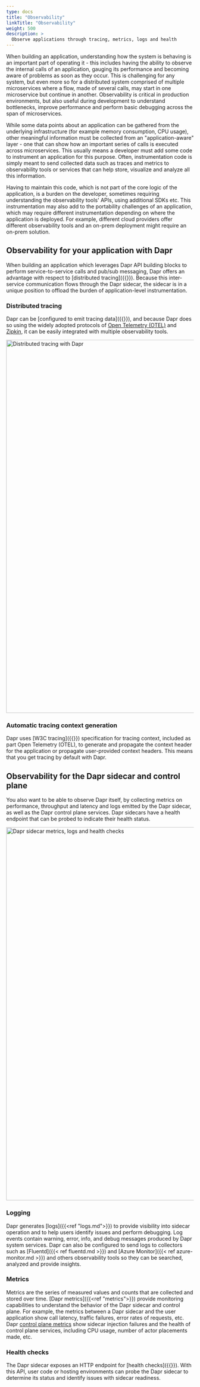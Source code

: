 ```yaml
---
type: docs
title: "Observability"
linkTitle: "Observability"
weight: 500
description: >
  Observe applications through tracing, metrics, logs and health
---
```


When building an application, understanding how the system is behaving is an important part of operating it - this includes having the ability to observe the internal calls of an application, gauging its performance and becoming aware of problems as soon as they occur. This is challenging for any system, but even more so for a distributed system comprised of multiple microservices where a flow, made of several calls, may start in one microservice but continue in another. Observability is critical in production environments, but also useful during development to understand bottlenecks, improve performance and perform basic debugging across the span of microservices.

While some data points about an application can be gathered from the underlying infrastructure (for example memory consumption, CPU usage), other meaningful information must be collected from an "application-aware" layer - one that can show how an important series of calls is executed across microservices. This usually means a developer must add some code to instrument an application for this purpose. Often, instrumentation code is simply meant to send collected data such as traces and metrics to observability tools or services that can help store, visualize and analyze all this information.

Having to maintain this code, which is not part of the core logic of the application, is a burden on the developer, sometimes requiring understanding the observability tools' APIs, using additional SDKs etc. This instrumentation may also add to the portability challenges of an application, which may require different instrumentation depending on where the application is deployed. For example, different cloud providers offer different observability tools and an on-prem deployment might require an on-prem solution.

## Observability for your application with Dapr
When building an application which leverages Dapr API building blocks to perform service-to-service calls and pub/sub messaging, Dapr offers an advantage with respect to [distributed tracing]({{<ref tracing>}}). Because this inter-service communication flows through the Dapr sidecar, the sidecar is in a unique position to offload the burden of application-level instrumentation.

### Distributed tracing
Dapr can be [configured to emit tracing data]({{<ref setup-tracing.md>}}), and because Dapr does so using the widely adopted protocols of [Open Telemetry (OTEL)](https://opentelemetry.io/) and [Zipkin](https://zipkin.io), it can be easily integrated with multiple observability tools.

<img src="/images/observability-tracing.png" width=1000 alt="Distributed tracing with Dapr">

### Automatic tracing context generation
Dapr uses [W3C tracing]({{<ref w3c-tracing-overview>}}) specification for tracing context, included as part Open Telemetry (OTEL), to generate and propagate the context header for the application or propagate user-provided context headers. This means that you get tracing by default with Dapr.

## Observability for the Dapr sidecar and control plane
You also want to be able to observe Dapr itself, by collecting metrics on performance, throughput and latency and logs emitted by the Dapr sidecar, as well as the Dapr control plane services. Dapr sidecars have a health endpoint that can be probed to indicate their health status.

<img src="/images/observability-sidecar.png" width=1000 alt="Dapr sidecar metrics, logs and health checks">

### Logging
Dapr generates [logs]({{<ref "logs.md">}}) to provide visibility into sidecar operation and to help users identify issues and perform debugging. Log events contain warning, error, info, and debug messages produced by Dapr system services. Dapr can also be configured to send logs to collectors such as [Fluentd]({{< ref fluentd.md >}}) and [Azure Monitor]({{< ref azure-monitor.md >}}) and others observability tools so they can be searched, analyzed and provide insights.

### Metrics
Metrics are the series of measured values and counts that are collected and stored over time. [Dapr metrics]({{<ref "metrics">}}) provide monitoring capabilities to understand the behavior of the Dapr sidecar and control plane. For example, the metrics between a Dapr sidecar and the user application show call latency, traffic failures, error rates of requests, etc. Dapr [control plane metrics](https://github.com/dapr/dapr/blob/master/docs/development/dapr-metrics.md) show sidecar injection failures and the health of control plane services, including CPU usage, number of actor placements made, etc.

### Health checks
The Dapr sidecar exposes an HTTP endpoint for [health checks]({{<ref sidecar-health.md>}}). With this API, user code or hosting environments can probe the Dapr sidecar to determine its status and identify issues with sidecar readiness.
